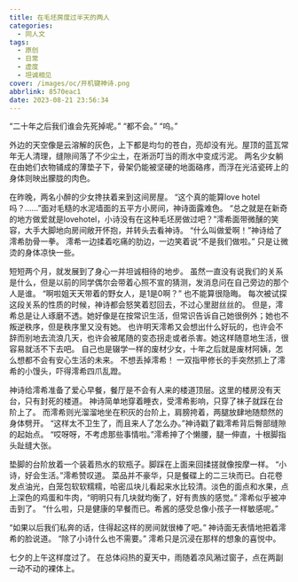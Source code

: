 ```yaml
---
title: 在毛坯房度过半天的两人
categories:
  - 同人文
tags:
  - 原创
  - 日常
  - 虚度
  - 坦诚相见
cover: /images/oc/开机键神诗.png
abbrlink: 8570eac1
date: 2023-08-21 23:56:34
---
```

“二十年之后我们谁会先死掉呢。”
“都不会。”
“呜。”

外边的天空像是云溶解的灰色，上下都是均匀的苍白，亮却没有光。屋顶的蓝瓦常年无人清理，缝隙间落了不少尘土，在淅沥叮当的雨水中变成污泥。
两名少女躺在由她们衣物铺成的薄垫子下，骨架仍能被坚硬的地面硌疼，而浮在光洁瓷砖上的身体则映出朦胧的肉色。

在昨晚，两名小醉的少女搀扶着来到这间房屋。
“这个真的能算love hotel吗？……”面对毛糙的水泥墙面的五平方小房间，神诗面露难色。
“总之就是在新奇的地方做爱就是lovehotel，小诗没有在这种毛坯房做过吧？”澪希面带微醺的笑容，大手大脚地向房间敞开怀抱，并转头去看神诗。
“什么叫做爱啊！”神诗给了澪希肋骨一拳。
澪希一边揉着吃痛的肋边，一边笑着说“不是我们做啦。”
只是让微烫的身体凉快一些。

短短两个月，就发展到了身心一并坦诚相待的地步。
虽然一直没有说我们的关系是什么，但是以前的同学偶尔会带着心照不宣的猜测，发消息问在自己旁边的那个人是谁。
“啊啦姐天天带着的野女人，是1是0啊？”
也不能算很隐晦。
每次被试探这段关系的性质的时候，神诗都会怒笑着怼回去，不过心里甜丝丝的。
但是，澪希总是让人琢磨不透。她好像是在按常识生活，但常识告诉自己她很例外；她也不叛逆秩序，但是秩序里又没有她。
也许明天澪希又会想出什么好玩的，也许会不辞而别地去流浪几天，也许会被尾随的变态拐走或者杀害。她这样随意地生活，很容易就活不下去吧。
自己也是辍学一样的废材少女，十年之后就是废材阿姨，怎么想都不会有安心生活的未来。
不想丢掉澪希！
一双指甲修长的手突然抓上了澪希的小馒头，吓得澪希四爪乱蹬。

神诗给澪希准备了爱心早餐，餐厅是不会有人来的楼道顶层。这里的楼房没有天台，只有封死的楼道。
神诗简单地穿着睡衣，受澪希影响，只穿了袜子就踩在台阶上了。
而澪希则光溜溜地坐在积灰的台阶上，肩膀挎着，两腿放肆地随颓然的身体劈开。
“这样太不卫生了，而且来人了怎么办。”神诗戳了戳澪希背后臀部缝隙的起始点。
“哎呀呀，不考虑那些事情啦。”澪希抻了个懒腰，腿一伸直，十根脚指头趾缝大张。

垫脚的台阶放着一个装着热水的软瓶子。脚踩在上面来回揉搓就像按摩一样。
“小诗，好会生活。”澪希赞叹道。
菜品并不豪华，只是餐碟上的二三块而已。白花卷发点油光，白笼包软软糯糯，哈密瓜块儿看起来水比较清。淡色的面点和水果，点上深色的鸡蛋和牛肉，“明明只有几块就均衡了，好有贵族的感觉。”
澪希似乎被冲击到了。
“什么啦，只是健康的早餐而已。希酱的感受总像小孩子一样敏感呢。”

“如果以后我们私奔的话，住得起这样的房间就很棒了吧。”
神诗面无表情地把着澪希的脸说道。
“除了小诗什么也不需要。”
澪希只是沉浸在那样的想象的喜悦中。

七夕的上午这样度过了。
在总体闷热的夏天中，雨随着凉风潲过窗子，点在两副一动不动的裸体上。
